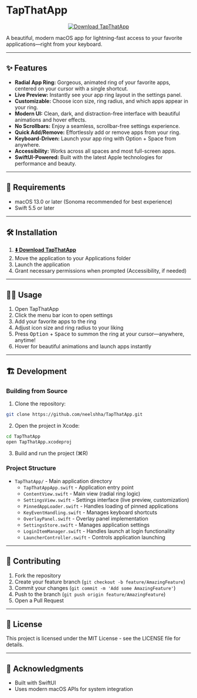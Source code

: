 # TapThatApp

<p align="center">
  <a href="https://github.com/neelshha/TapThatApp/tree/main/TapThatApp.app/Contents">
    <img src="https://img.shields.io/badge/Download%20TapThatApp-%20%E2%86%93%20-blueviolet?style=for-the-badge&logo=apple" alt="Download TapThatApp"/>
  </a>
</p>

A beautiful, modern macOS app for lightning-fast access to your favorite applications—right from your keyboard.

---

## ✨ Features

- **Radial App Ring:** Gorgeous, animated ring of your favorite apps, centered on your cursor with a single shortcut.
- **Live Preview:** Instantly see your app ring layout in the settings panel.
- **Customizable:** Choose icon size, ring radius, and which apps appear in your ring.
- **Modern UI:** Clean, dark, and distraction-free interface with beautiful animations and hover effects.
- **No Scrollbars:** Enjoy a seamless, scrollbar-free settings experience.
- **Quick Add/Remove:** Effortlessly add or remove apps from your ring.
- **Keyboard-Driven:** Launch your app ring with Option + Space from anywhere.
- **Accessibility:** Works across all spaces and most full-screen apps.
- **SwiftUI-Powered:** Built with the latest Apple technologies for performance and beauty.

---

## 🚀 Requirements

- macOS 13.0 or later (Sonoma recommended for best experience)
- Swift 5.5 or later

---

## 🛠️ Installation

1. **[⬇️ Download TapThatApp](https://github.com/neelshha/TapThatApp/tree/main/TapThatApp.app/Contents)**
2. Move the application to your Applications folder
3. Launch the application
4. Grant necessary permissions when prompted (Accessibility, if needed)

---

## 🧑‍💻 Usage

1. Open TapThatApp
2. Click the menu bar icon to open settings
3. Add your favorite apps to the ring
4. Adjust icon size and ring radius to your liking
5. Press <kbd>Option</kbd> + <kbd>Space</kbd> to summon the ring at your cursor—anywhere, anytime!
6. Hover for beautiful animations and launch apps instantly

---

## 🏗️ Development

### Building from Source

1. Clone the repository:
```bash
git clone https://github.com/neelshha/TapThatApp.git
```
2. Open the project in Xcode:
```bash
cd TapThatApp
open TapThatApp.xcodeproj
```
3. Build and run the project (⌘R)

### Project Structure
- `TapThatApp/` - Main application directory
  - `TapThatAppApp.swift` - Application entry point
  - `ContentView.swift` - Main view (radial ring logic)
  - `SettingsView.swift` - Settings interface (live preview, customization)
  - `PinnedAppLoader.swift` - Handles loading of pinned applications
  - `KeyEventHandling.swift` - Manages keyboard shortcuts
  - `OverlayPanel.swift` - Overlay panel implementation
  - `SettingsStore.swift` - Manages application settings
  - `LoginItemManager.swift` - Handles launch at login functionality
  - `LauncherController.swift` - Controls application launching

---

## 🤝 Contributing

1. Fork the repository
2. Create your feature branch (`git checkout -b feature/AmazingFeature`)
3. Commit your changes (`git commit -m 'Add some AmazingFeature'`)
4. Push to the branch (`git push origin feature/AmazingFeature`)
5. Open a Pull Request

---

## 📄 License

This project is licensed under the MIT License - see the LICENSE file for details.

---

## 🙏 Acknowledgments

- Built with SwiftUI
- Uses modern macOS APIs for system integration 